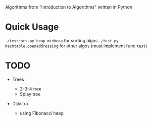 Algorithms from "Introduction to Algorithms" written in Python

# Quick Usage

`./testsort.py heap.minheap` for sorting algos
`./test.py hashtable.openaddressing` for other algos (must implement func `test`)

# TODO

* Trees
  * 2-3-4 tree
  * Splay tree

* Dijkstra
  * using Fibonacci heap
